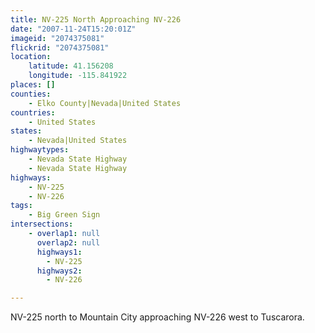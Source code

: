 ```yaml
---
title: NV-225 North Approaching NV-226
date: "2007-11-24T15:20:01Z"
imageid: "2074375081"
flickrid: "2074375081"
location:
    latitude: 41.156208
    longitude: -115.841922
places: []
counties:
    - Elko County|Nevada|United States
countries:
    - United States
states:
    - Nevada|United States
highwaytypes:
    - Nevada State Highway
    - Nevada State Highway
highways:
    - NV-225
    - NV-226
tags:
    - Big Green Sign
intersections:
    - overlap1: null
      overlap2: null
      highways1:
        - NV-225
      highways2:
        - NV-226

---
```

NV-225 north to Mountain City approaching NV-226 west to Tuscarora.